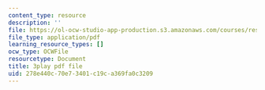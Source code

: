```yaml
---
content_type: resource
description: ''
file: https://ol-ocw-studio-app-production.s3.amazonaws.com/courses/res-9-003-brains-minds-and-machines-summer-course-summer-2015/278e440c70e73401c19ca369fa0c3209_Unvy1L_NH0c.pdf
file_type: application/pdf
learning_resource_types: []
ocw_type: OCWFile
resourcetype: Document
title: 3play pdf file
uid: 278e440c-70e7-3401-c19c-a369fa0c3209
---
```

